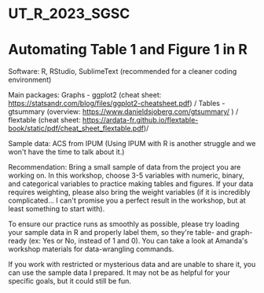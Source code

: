 # UT_R_2023_SGSC

# Automating Table 1 and Figure 1 in R

Software: R, RStudio, SublimeText (recommended for a cleaner coding environment)

Main packages: 
Graphs  - ggplot2   (cheat sheet: https://statsandr.com/blog/files/ggplot2-cheatsheet.pdf) /
Tables  - gtsummary (overview: https://www.danieldsjoberg.com/gtsummary/ ) /
          flextable (cheat sheet: https://ardata-fr.github.io/flextable-book/static/pdf/cheat_sheet_flextable.pdf)/

Sample data: ACS from IPUM (Using IPUM with R is another struggle and we won't have the time to talk about it.) 

Recommendation: Bring a small sample of data from the project you are working on. In this workshop, choose 3-5 variables with numeric, binary, and categorical variables to practice making tables and figures. If your data requires weighting, please also bring the weight variables (if it is incredibly complicated... I can't promise you a perfect result in the workshop, but at least something to start with). 

To ensure our practice runs as smoothly as possible, please try loading your sample data in R and properly label them, so they're table- and graph-ready (ex: Yes or No, instead of 1 and 0). You can take a look at Amanda's workshop materials for data-wrangling commands. 

If you work with restricted or mysterious data and are unable to share it, you can use the sample data I prepared. It may not be as helpful for your specific goals, but it could still be fun. 


